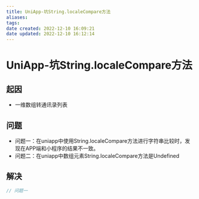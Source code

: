 ```yaml
---
title: UniApp-坑String.localeCompare方法
aliases:
tags:
date created: 2022-12-10 16:09:21
date updated: 2022-12-10 16:12:14
---
```


# UniApp-坑String.localeCompare方法

## 起因
  - 一维数组转通讯录列表

## 问题
  - 问题一：在uniapp中使用String.localeCompare方法进行字符串比较时，发现在APP端和小程序的结果不一致。
  - 问题二：在uniapp中数组元素String.localeCompare方法是Undefined

## 解决

```js
// 问题一


```
